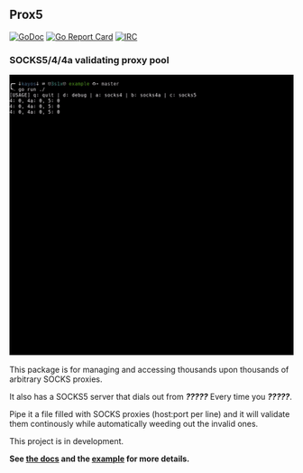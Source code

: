 ## Prox5

[![GoDoc](https://godoc.org/git.tcp.direct/kayos/Prox5?status.svg)](https://godoc.org/git.tcp.direct/kayos/Prox5) [![Go Report Card](https://goreportcard.com/badge/github.com/yunginnanet/Prox5)](https://goreportcard.com/report/github.com/yunginnanet/Prox5) [![IRC](https://img.shields.io/badge/ircd.chat-%23tcpdirect-blue.svg)](ircs://ircd.chat:6697/#tcpdirect)

### SOCKS5/4/4a validating proxy pool

![Demo](./Prox5.gif)

This package is for managing and accessing thousands upon thousands of arbitrary SOCKS proxies.

It also has a SOCKS5 server that dials out from ***?????*** Every time you ***?????***.

Pipe it a file filled with SOCKS proxies (host:port per line) and it will validate them continously while automatically
weeding out the invalid ones.

This project is in development.

**See [the docs](https://godoc.org/git.tcp.direct/kayos/Prox5) and the [example](example/main.go) for more details.**
